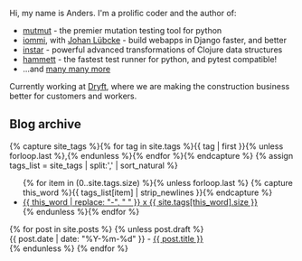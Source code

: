 Hi, my name is Anders. I'm a prolific coder and the author of:

* <a href="https://github.com/boxed/mutmut">mutmut</a> - the premier mutation testing tool for python
* <a href="https://github.com/TriOptima/iommi">iommi</a>, with <a href="https://github.com/jlubcke">Johan Lübcke</a> - build webapps in Django faster, and better
* <a href="https://github.com/boxed/instar">instar</a> - powerful advanced transformations of Clojure data structures
* <a href="https://github.com/boxed/hammett">hammett</a> - the fastest test runner for python, and pytest compatible!
* ...and <a href="https://github.com/boxed?tab=repositories&q=&type=source&language=">many many more</a>

Currently working at <a href="https://dryft.se/">Dryft</a>, where we are making the construction business better for customers and workers.


<div id="archive">
<h2>Blog archive</h2>

{% capture site_tags %}{% for tag in site.tags %}{{ tag | first }}{% unless forloop.last %},{% endunless %}{% endfor %}{% endcapture %}
{% assign tags_list = site_tags | split:',' | sort_natural %}

<ul class="tags">
  {% for item in (0..site.tags.size) %}{% unless forloop.last %}
    {% capture this_word %}{{ tags_list[item] | strip_newlines }}{% endcapture %}
    <li class="tag"><a href="#{{ this_word}}"><span class="tag-name">{{ this_word | replace: "-", " " }}</span> <span class="count">x {{ site.tags[this_word].size }}</span></a></li>
  {% endunless %}{% endfor %}
</ul>

<ul style="list-style: none; padding-left: 0">
  {% for post in site.posts %}
    {% unless post.draft %}
      <li>      
        {{ post.date | date: "%Y-%m-%d" }} - <a href="{{ post.url }}">{{ post.title }}</a>
      </li>
    {% endunless %}
  {% endfor %}
</ul>
</div>

<script>
document.addEventListener('DOMContentLoaded', function() {
    document.getElementById('claps').remove();
});
</script>
